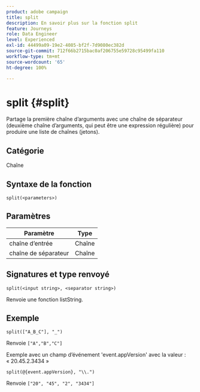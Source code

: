 ```yaml
---
product: adobe campaign
title: split
description: En savoir plus sur la fonction split
feature: Journeys
role: Data Engineer
level: Experienced
exl-id: 44499a09-19e2-4085-bf2f-7d9080ec382d
source-git-commit: 712f66b2715bac0af206755e59728c95499fa110
workflow-type: tm+mt
source-wordcount: '65'
ht-degree: 100%

---
```


# split {#split}

Partage la première chaîne d’arguments avec une chaîne de séparateur (deuxième chaîne d’arguments, qui peut être une expression régulière) pour produire une liste de chaînes (jetons).

## Catégorie

Chaîne

## Syntaxe de la fonction

`split(<parameters>)`

## Paramètres

| Paramètre | Type |
|-----------|------------------|
| chaîne d’entrée | Chaîne |
| chaîne de séparateur | Chaîne |

## Signatures et type renvoyé

`split(<input string>, <separator string>)`

Renvoie une fonction listString.

## Exemple

`split(["A_B_C"], "_")`

Renvoie `["A","B","C"]`

Exemple avec un champ d’événement &#39;event.appVersion&#39; avec la valeur : « 20.45.2.3434 »

`split(@{event.appVersion}, "\\.")`

Renvoie `["20", "45", "2", "3434"]`
